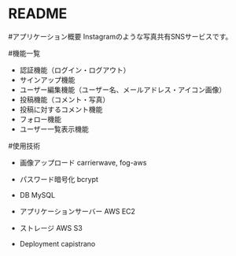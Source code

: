 # README

#アプリケーション概要
Instagramのような写真共有SNSサービスです。

#機能一覧
- 認証機能（ログイン・ログアウト）
- サインアップ機能
- ユーザー編集機能（ユーザー名、メールアドレス・アイコン画像）
- 投稿機能（コメント・写真）
- 投稿に対するコメント機能
- フォロー機能
- ユーザー一覧表示機能


#使用技術

- 画像アップロード
carrierwave, fog-aws

- パスワード暗号化
bcrypt

- DB
MySQL

- アプリケーションサーバー
AWS EC2

- ストレージ
AWS S3

- Deployment
capistrano
